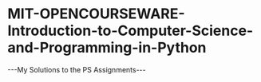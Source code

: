 # MIT-OPENCOURSEWARE-Introduction-to-Computer-Science-and-Programming-in-Python
---My Solutions to the PS Assignments---
